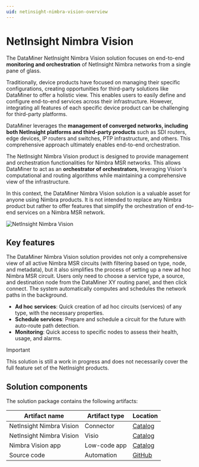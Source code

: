 ```yaml
---
uid: netinsight-nimbra-vision-overview
---
```


# NetInsight Nimbra Vision

The DataMiner NetInsight Nimbra Vision solution focuses on end-to-end **monitoring and orchestration** of NetInsight Nimbra networks from a single pane of glass.

Traditionally, device products have focused on managing their specific configurations, creating opportunities for third-party solutions like DataMiner to offer a holistic view. This enables users to easily define and configure end-to-end services across their infrastructure. However, integrating all features of each specific device product can be challenging for third-party platforms.

DataMiner leverages the **management of converged networks, including both NetInsight platforms and third-party products** such as SDI routers, edge devices, IP routers and switches, PTP infrastructure, and others. This comprehensive approach ultimately enables end-to-end orchestration.

The NetInsight Nimbra Vision product is designed to provide management and orchestration functionalities for Nimbra MSR networks. This allows DataMiner to act as an **orchestrator of orchestrators**, leveraging Vision's computational and routing algorithms while maintaining a comprehensive view of the infrastructure.

In this context, the DataMiner Nimbra Vision solution is a valuable asset for anyone using Nimbra products. It is not intended to replace any Nimbra product but rather to offer features that simplify the orchestration of end-to-end services on a Nimbra MSR network.

![NetInsight Nimbra Vision](../../user-guide/images/netinsight-nimbra-vision-demo.gif)

## Key features

The DataMiner Nimbra Vision solution provides not only a comprehensive view of all active Nimbra MSR circuits (with filtering based on type, node, and metadata), but it also simplifies the process of setting up a new ad hoc Nimbra MSR circuit. Users only need to choose a service type, a source, and destination node from the DataMiner XY routing panel, and then click connect. The system automatically computes and schedules the network paths in the background.

- **Ad hoc services**: Quick creation of ad hoc circuits (services) of any type, with the necessary properties.
- **Schedule services**: Prepare and schedule a circuit for the future with auto-route path detection.
- **Monitoring**: Quick access to specific nodes to assess their health, usage, and alarms.

> [!IMPORTANT]
> This solution is still a work in progress and does not necessarily cover the full feature set of the NetInsight products.

## Solution components

The solution package contains the following artifacts:

| Artifact name | Artifact type     | Location |
|-------------|---------------------|------    |
| NetInsight Nimbra Vision | Connector    | [Catalog](https://catalog.dataminer.services/details/e48af0b9-b52c-4106-b0e0-22c44ead85f5) |
| NetInsight Nimbra Vision | Visio    | [Catalog](https://catalog.dataminer.services/details/9bf706bd-93a3-421f-ba1c-c2620f5e072d)    |
| Nimbra Vision app | Low-code app | [Catalog](https://catalog.dataminer.services/details/d9ec570f-a625-40c1-a6fa-c9b4f15416cd) |
| Source code | Automation | [GitHub](https://github.com/SkylineCommunications/NIS-AS-NimbraVisionScripts) |
